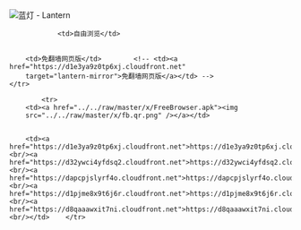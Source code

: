 

<img src="../../raw/master/x/8e0a2b81.c82003be.LanternYellow2.png" alt="蓝灯 - Lantern"/>
<table>
    <tr>
                
                <td>自由浏览</td>
        
        
        <td>免翻墙网页版</td>        <!-- <td><a href="https://d1e3ya9z0tp6xj.cloudfront.net"
        target="lantern-mirror">免翻墙网页版</a></td> -->
    </tr>
    
            <tr>
        <td><a href="../../raw/master/x/FreeBrowser.apk"><img
        src="../../raw/master/x/fb.qr.png" /></a></td>

        
        <td><a href="https://d1e3ya9z0tp6xj.cloudfront.net">https://d1e3ya9z0tp6xj.cloudfront.net</a><br/><a href="https://d32ywci4yfdsq2.cloudfront.net">https://d32ywci4yfdsq2.cloudfront.net</a><br/><a href="https://dapcpjslyrf4o.cloudfront.net">https://dapcpjslyrf4o.cloudfront.net</a><br/><a href="https://d1pjme8x9t6j6r.cloudfront.net">https://d1pjme8x9t6j6r.cloudfront.net</a><br/><a href="https://d8qaaawxit7ni.cloudfront.net">https://d8qaaawxit7ni.cloudfront.net</a><br/></td>    </tr>
</table>
